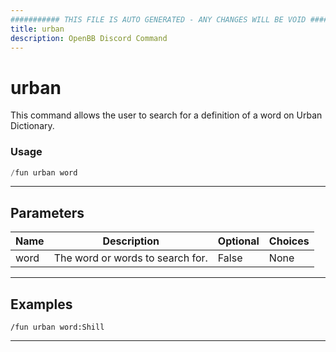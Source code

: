 ```yaml
---
########### THIS FILE IS AUTO GENERATED - ANY CHANGES WILL BE VOID ###########
title: urban
description: OpenBB Discord Command
---
```


# urban

This command allows the user to search for a definition of a word on Urban Dictionary.

### Usage

```python wordwrap
/fun urban word
```

---

## Parameters

| Name | Description | Optional | Choices |
| ---- | ----------- | -------- | ------- |
| word | The word or words to search for. | False | None |


---

## Examples

```
/fun urban word:Shill
```

---
